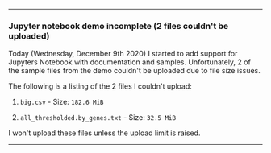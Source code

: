 ***

### Jupyter notebook demo incomplete (2 files couldn't be uploaded)

Today (Wednesday, December 9th 2020) I started to add support for Jupyters Notebook with documentation and samples. Unfortunately, 2 of the sample files from the demo couldn't be uploaded due to file size issues.

The following is a listing of the 2 files I couldn't upload:

1. `big.csv` - Size: `182.6 MiB`

2. `all_thresholded.by_genes.txt` - Size: `32.5 MiB`

I won't upload these files unless the upload limit is raised.

***
